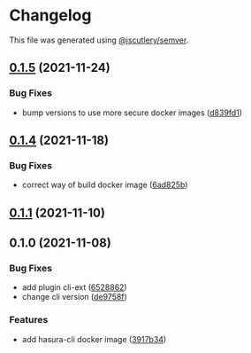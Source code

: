 # Changelog

This file was generated using [@jscutlery/semver](https://github.com/jscutlery/semver).

## [0.1.5](https://github.com/platyplus/platydev/compare/hasura-cli@0.1.4...hasura-cli@0.1.5) (2021-11-24)


### Bug Fixes

* bump versions to use more secure docker images ([d839fd1](https://github.com/platyplus/platydev/commit/d839fd132a5be40d137a36ff661b65d054270b1c))



## [0.1.4](https://github.com/platyplus/platydev/compare/hasura-cli@0.1.3...hasura-cli@0.1.4) (2021-11-18)


### Bug Fixes

* correct way of build docker image ([6ad825b](https://github.com/platyplus/platydev/commit/6ad825b1ff27e2d5df3aa2dfb24cf1925167e031))



## [0.1.1](https://github.com/platyplus/platydev/compare/hasura-cli@0.1.0...hasura-cli@0.1.1) (2021-11-10)

## 0.1.0 (2021-11-08)

### Bug Fixes

- add plugin cli-ext ([6528862](https://github.com/platyplus/platydev/commit/6528862bc00c614033ef8f253b55763c6b153bda))
- change cli version ([de9758f](https://github.com/platyplus/platydev/commit/de9758f7cdaa85c14328fbeff6415b8aed36589c))

### Features

- add hasura-cli docker image ([3917b34](https://github.com/platyplus/platydev/commit/3917b34648970bffe6a899613a8cc55527ae78aa))
